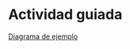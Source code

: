 # Actividad guiada

[Diagrama de ejemplo](https://docs.google.com/drawings/d/1iuENuFSe1sGmuF_54uBVkA0ihjNW-LDpJPczieO8VVg/edit?usp=sharing)
